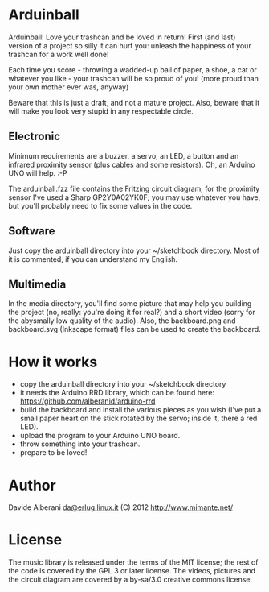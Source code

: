 Arduinball
==========

Arduinball!  Love your trashcan and be loved in return!
First (and last) version of a project so silly it can hurt you:
unleash the happiness of your trashcan for a work well done!

Each time you score - throwing a wadded-up ball of paper,
a shoe, a cat or whatever you like - your trashcan will be
so proud of you! (more proud than your own mother ever was, anyway)

Beware that this is just a draft, and not a mature project.
Also, beware that it will make you look very stupid in any
respectable circle.

Electronic
----------

Minimum requirements are a buzzer, a servo, an LED, a button
and an infrared proximity sensor (plus cables and some resistors).
Oh, an Arduino UNO will help. :-P

The arduinball.fzz file contains the Fritzing circuit diagram; for
the proximity sensor I've used a Sharp GP2Y0A02YK0F; you
may use whatever you have, but you'll probably need to fix
some values in the code.

Software
--------

Just copy the arduinball directory into your ~/sketchbook directory.
Most of it is commented, if you can understand my English.

Multimedia
----------

In the media directory, you'll find some picture that may help
you building the project (no, really: you're doing it for real?)
and a short video (sorry for the abysmally low quality of the audio).
Also, the backboard.png and backboard.svg (Inkscape format) files can
be used to create the backboard.

How it works
============

 - copy the arduinball directory into your ~/sketchbook directory
 - it needs the Arduino RRD library, which can be found here: https://github.com/alberanid/arduino-rrd
 - build the backboard and install the various pieces as you wish (I've put a small paper heart
   on the stick rotated by the servo; inside it, there a red LED).
 - upload the program to your Arduino UNO board.
 - throw something into your trashcan.
 - prepare to be loved!

Author
======

Davide Alberani <da@erlug.linux.it> (C) 2012
http://www.mimante.net/

License
=======

The music library is released under the terms of the MIT license;
the rest of the code is covered by the GPL 3 or later license.
The videos, pictures and the circuit diagram are covered by a by-sa/3.0
creative commons license.

